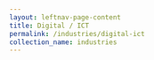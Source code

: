 ```yaml
---
layout: leftnav-page-content
title: Digital / ICT
permalink: /industries/digital-ict
collection_name: industries
---
```

